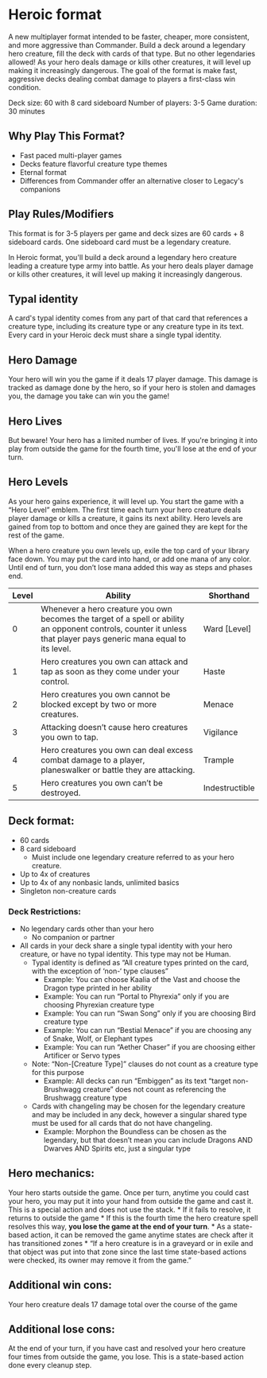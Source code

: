# Heroic format
A new multiplayer format intended to be faster, cheaper, more consistent, and more aggressive than Commander. Build a deck around a legendary hero creature, fill the deck with cards of that type. But no other legendaries allowed! As your hero deals damage or kills other creatures, it will level up making it increasingly dangerous. The goal of the format is make fast, aggressive decks dealing combat damage to players a first-class win condition. 

Deck size: 60 with 8 card sideboard
Number of players: 3-5
Game duration: 30 minutes

## Why Play This Format?
* Fast paced multi-player games
* Decks feature flavorful creature type themes
* Eternal format
* Differences from Commander offer an alternative closer to Legacy's companions 

## Play Rules/Modifiers
This format is for 3-5 players per game and deck sizes are 60 cards + 8 sideboard cards. One sideboard card must be a legendary creature.

In Heroic format, you'll build a deck around a legendary hero creature leading a creature type army into battle. As your hero deals player damage or kills other creatures, it will level up making it increasingly dangerous.

## Typal identity
A card's typal identity comes from any part of that card that references a creature type, including its creature type or any creature type in its text. Every card in your Heroic deck must share a single typal identity.

## Hero Damage
Your hero will win you the game if it deals 17 player damage. This damage is tracked as damage done by the hero, so if your hero is stolen and damages you, the damage you take can win you the game!

## Hero Lives
But beware! Your hero has a limited number of lives. If you're bringing it into play from outside the game for the fourth time, you'll lose at the end of your turn.

## Hero Levels
As your hero gains experience, it will level up. You start the game with a “Hero Level” emblem. The first time each turn your hero creature deals player damage or kills a creature, it gains its next ability. Hero levels are gained from top to bottom and once they are gained they are kept for the rest of the game. 

When a hero creature you own levels up, exile the top card of your library face down. You may put the card into hand, or add one mana of any color. Until end of turn, you don’t lose mana added this way as steps and phases end.

| Level  | Ability | Shorthand |
| ------------- | ------------- | ------------- |
| 0  | Whenever a hero creature you own becomes the target of a spell or ability an opponent controls, counter it unless that player pays generic mana equal to its level. | Ward [Level] | 
| 1  | Hero creatures you own can attack and tap as soon as they come under your control. | Haste |
| 2  | Hero creatures you own cannot be blocked except by two or more creatures. | Menace |
| 3  | Attacking doesn’t cause hero creatures you own to tap. | Vigilance |
| 4  | Hero creatures you own can deal excess combat damage to a player, planeswalker or battle they are attacking. | Trample |
| 5  | Hero creatures you own can’t be destroyed. | Indestructible |

## Deck format:
* 60 cards
* 8 card sideboard
	* Muist include one legendary creature referred to as your hero creature.
* Up to 4x of creatures
* Up to 4x of any nonbasic lands, unlimited basics
* Singleton non-creature cards

### Deck Restrictions: 
* No legendary cards other than your hero
	* No companion or partner
* All cards in your deck share a single typal identity with your hero creature, or have no typal identity. This type may not be Human.
	* Typal identity is defined as “All creature types printed on the card, with the exception of ‘non-‘ type clauses”
		* Example: You can choose Kaalia of the Vast and choose the Dragon type printed in her ability
		* Example: You can run “Portal to Phyrexia” only if you are choosing Phyrexian creature type
		* Example: You can run “Swan Song” only if you are choosing Bird creature type
		* Example: You can run “Bestial Menace” if you are choosing any of Snake, Wolf, or Elephant types
		* Example: You can run “Aether Chaser” if you are choosing either Artificer or Servo types
	* Note: “Non-[Creature Type]” clauses do not count as a creature type for this purpose
		* Example: All decks can run “Embiggen” as its text “target non-Brushwagg creature” does not count as referencing the Brushwagg creature type
	* Cards with changeling may be chosen for the legendary creature and may be included in any deck, however a singular shared type must be used for all cards that do not have changeling.
		* Example: Morphon the Boundless can be chosen as the legendary, but that doesn’t mean you can include Dragons AND Dwarves AND Spirits etc, just a singular type

## Hero mechanics:
Your hero starts outside the game. Once per turn, anytime you could cast your hero, you may put it into your hand from outside the game and cast it. This is a special action and does not use the stack.
	* If it fails to resolve, it returns to outside the game
	* If this is the fourth time the hero creature spell resolves this way, **you lose the game at the end of your turn**.
	* As a state-based action, it can be removed the game anytime states are check after it has transitioned zones
		* “If a hero creature is in a graveyard or in exile and that object was put into that zone since the last time state-based actions were checked, its owner may remove it from the game.”

## Additional win cons:
Your hero creature deals 17 damage total over the course of the game 
## Additional lose cons:
At the end of your turn, if you have cast and resolved your hero creature four times from outside the game, you lose.
This is a state-based action done every cleanup step.